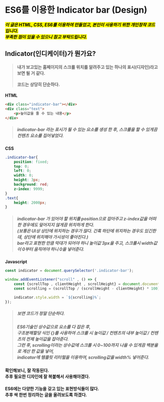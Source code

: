 ES6를 이용한 Indicator bar (Design)
=========================

#### <mark>*이 글은 HTML, CSS, ES6를 이용하여 만들었고, 본인이 사용하기 위한 개인창작 코드입니다.<br>부족한 점이 있을 수 있으니 참고 부탁드립니다.*</mark> 

## Indicator(인디케이터)가 뭔가요?    

>#### 내가 보고있는 홈페이지의 스크롤 위치를 알려주고 있는 하나의 표시(디자인)라고 보면 될 거 같다.<br><br>코드는 상당히 단순하다.

**HTML**
```html
<div class="indicator-bar"></div>
<div class="text">
    <p>높이값을 줄 수 있는 내용</p>
</div>
```
>##### *indicator-bar 라는 표시가 될 수 있는 요소를 생성 한 후, 스크롤을 할 수 있게끔 컨텐츠 요소를 집어넣었다.*

**CSS**
```css
.indicator-bar{
    position: fixed;
    top: 0;
    left: 0;
    width: 0;
    height: 3px;
    background: red;
    z-index: 9999;
}
.text{
    height: 2000px;
}
```
>##### *indicator-bar 가 있어야 할 위치를 position으로 잡아주고 z-index값을 어떠한 경우에도 덮어지지 않게끔 위치하게 한다.<br>(보통은 UI상 상단에 위치하는 경우가 많다. 간혹 하단에 위치하는 경우도 있긴한데, 상단에 위치해야 가시성이 좋아진다.)<br>bar라고 표현한 만큼 막대가 되어야 하니 높이값 3px을 주고, 스크롤시 width값이 0부터 움직여야 하니 0을 넣어준다.*


**Javascript**
```javascript
const indicator = document.querySelector('.indicator-bar');

window.addEventListener("scroll" , () => {
    const {scrollTop , clientHeight , scrollHeight} = document.documentElement;
    const scrolling = (scrollTop / (scrollHeight - clientHeight) * 100);

    indicator.style.width = `${scrolling}%`;
});
```
>##### *보면 코드가 정말 단순하다.*
>##### *ES6기술인 상수값으로 요소를 다 잡은 후,<br>구조분해할당 식인 {}를 사용하여 스크롤 시 높이값 / 컨텐츠의 내부 높이값 / 컨텐츠의 전체 높이값을 잡아준다.<br>그런 후, scrolling이라는 상수값에 스크롤 시 0~100까지 나올 수 있게끔 백분율로 계산 한 값을 넣어,<br>indicator에 템플릿 리터럴을 이용하여, scrolling값을 width% 넣어준다.*

#### 확인해보니, 잘 작동된다.<br>추후 필요한 디자인에 잘 복붙해서 사용해야겠다.
#### ES6에는 다양한 기능을 갖고 있는 표현방식들이 많다.<br>추후 싹 한번 정리하는 글을 올려보도록 하겠다.






